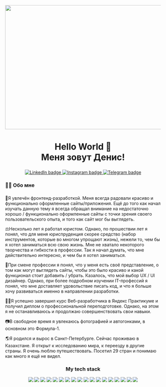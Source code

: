 <div align="center">
  <img height="400" width="600" src="https://media.giphy.com/media/v1.Y2lkPTc5MGI3NjExeXRhNTVoNmxpbDUya3pjNjR6cTY5MTduenY4NTJqaDRhaGhzZ3VmcSZlcD12MV9pbnRlcm5hbF9naWZfYnlfaWQmY3Q9Zw/2IudUHdI075HL02Pkk/giphy.gif"  />
</div>


###

<h1 align="center">Hello World 🖖 <br>Меня зовут Денис! <br> </h1></h1>

###

<div align="center">
  <a href="https://www.linkedin.com/in/borove4ik/-955b71a7/" target="_blank">
    <img src="https://img.shields.io/badge/LinkedIn-0077B5?style=for-the-badge&logo=linkedin&logoColor=white" alt="LinkedIn badge"/>
  </a>
  <a href="https://www.instagram.com/borove4ik/" target="_blank">
    <img src="https://img.shields.io/badge/Instagram-fe4164?style=for-the-badge&logo=instagram&logoColor=white" alt="Instagram badge" />
  </a>
  <a href="https://t.me/borove4ik" target="_blank">
      <img src="https://img.shields.io/badge/-Telegram-0088cc.svg?style=for-the-badge&logo=telegram&logoColor=white" alt="Telegram badge">
  </a>

###

<h3 align="left">👩‍💻  Обо мне</h3>

###

<p align="left">🐧Я увлечён фронтенд-разработкой. Меня всегда радовали красиво и функционально оформленные сайты/приложения.
Ещё до того как начал изучать данную тему я всегда обращал внимание на недостаточно хорошо / функционально оформленные сайты с точки зрения своего пользовательского опыта, и того как сайт мог бы выглядеть.</p>

<p align="left">⚖️Несколько лет я работал юристом. Однако, по прошествии лет я понял, что для меня юриспруденция скорее средство (набор инструментов, которые во многом упрощают жизнь), нежели то, чем бы я хотел заниматься всю свою жизнь. Мне не хватало некоторого творчества и гибкости в профессии. Так я начал думать, что мне действительно интересно, и чем бы я хотел заниматься. </p>

<p align="left">👀При смене профессии я понял, что у меня есть своё представление, о том как могут выглядеть сайты, чтобы это было красиво и какой функционал стоит добавить / убрать.
Казалось, что мой выбор UX / UI дизайнер. Однако, при более подробном изучении IT-профессий я понял, что мне доставляет удовольствие писать код, и что я больше хочу развиваться именно в направлении разработки.</p>

<p align="left">👨‍🎓Я успешно завершил курс Веб-разработчика в Яндекс Практикуме и получил диплом о профессиональной переподготовке. Однако, на этом я не останавливаюсь и продолжаю совершенствовать свои навыки.</p>

<p align="left">📷В свободное время я увлекаюсь фотографией и автогонками, в основном это Формула-1.</p>

<p align="left">🌎Я родился и вырос в Санкт-Петербурге. Сейчас проживаю в Казахстане. Я открыт к исследованию мира, к переезду в другие страны. Я очень люблю путешествовать. Посетил 29 стран и понимаю как много я ещё не видел.</p>

###


### My tech stack

<img src="https://img.shields.io/badge/Javascript-008B8B?style=for-the-badge&logo=javascript&logoColor=black"> <img src="https://img.shields.io/badge/HTML-black?style=for-the-badge&logo=HTML5&logoColor=FF4500"> <img src="https://img.shields.io/badge/CSS-white?style=for-the-badge&logo=CSS3&logoColor=black"> <img src="https://img.shields.io/badge/React-black?style=for-the-badge&logo=React&logoColor=00FFFF"> <img src="https://img.shields.io/badge/Git-FF4500?style=for-the-badge&logo=Git&logoColor=black"> <img src="https://img.shields.io/badge/Figma-black?style=for-the-badge&logo=Figma&logoColor=FF00FF"> <img src="https://img.shields.io/badge/Node JS-228B22?style=for-the-badge&logo=nodedotjs&logoColor=black"> <img src="https://img.shields.io/badge/Express JS-black?style=for-the-badge&logo=express&logoColor=FF69B4"> <img src="https://img.shields.io/badge/Mongo DB-228B22?style=for-the-badge&logo=mongodb&logoColor=black"> <img src="https://img.shields.io/badge/JWT-black?style=for-the-badge&logo=jsonwebtokens&logoColor=7FFFD4"> <img src="https://img.shields.io/badge/Vite-8A2BE2?style=for-the-badge&logo=vite&logoColor=FF6347"> <img src="https://img.shields.io/badge/prettier-black?style=for-the-badge&logo=prettier&logoColor=C0C0C0"> <img src="https://img.shields.io/badge/VS Code-191970?style=for-the-badge&logo=visualstudiocode&logoColor=00FFFF"> <img src="https://img.shields.io/badge/webpack-black?style=for-the-badge&logo=webpack&logoColor=FFFAFA"> <img src="https://img.shields.io/badge/postman-FF4500?style=for-the-badge&logo=postman&logoColor=483D8B"> <img src="https://img.shields.io/badge/es lint-black?style=for-the-badge&logo=eslint&logoColor=4169E1"> <img src="https://img.shields.io/badge/npm-B22222?style=for-the-badge&logo=npm&logoColor=white"> <img src="https://img.shields.io/badge/nginx-black?style=for-the-badge&logo=nginx&logoColor=7FFF00">
